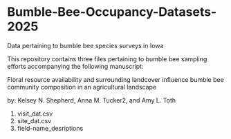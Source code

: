 # Bumble-Bee-Occupancy-Datasets-2025
Data pertaining to bumble bee species surveys in Iowa

This repository contains three files pertaining to bumble bee sampling efforts accompanying the following manuscript:

Floral resource availability and surrounding landcover influence bumble bee community composition in an agricultural landscape

by: Kelsey N. Shepherd, Anna M. Tucker2, and Amy L. Toth

1) visit_dat.csv
2) site_dat.csv
3) field-name_desriptions

